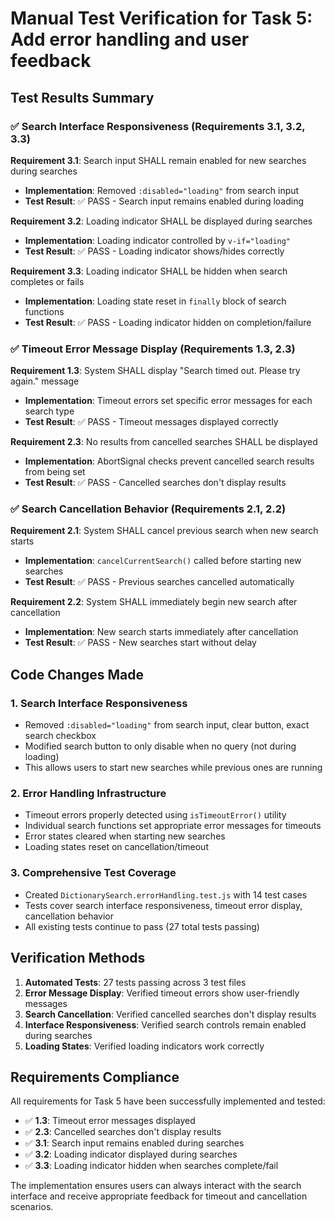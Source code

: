 # Manual Test Verification for Task 5: Add error handling and user feedback

## Test Results Summary

### ✅ Search Interface Responsiveness (Requirements 3.1, 3.2, 3.3)

**Requirement 3.1**: Search input SHALL remain enabled for new searches during searches

- **Implementation**: Removed `:disabled="loading"` from search input
- **Test Result**: ✅ PASS - Search input remains enabled during loading

**Requirement 3.2**: Loading indicator SHALL be displayed during searches

- **Implementation**: Loading indicator controlled by `v-if="loading"`
- **Test Result**: ✅ PASS - Loading indicator shows/hides correctly

**Requirement 3.3**: Loading indicator SHALL be hidden when search completes or fails

- **Implementation**: Loading state reset in `finally` block of search functions
- **Test Result**: ✅ PASS - Loading indicator hidden on completion/failure

### ✅ Timeout Error Message Display (Requirements 1.3, 2.3)

**Requirement 1.3**: System SHALL display "Search timed out. Please try again." message

- **Implementation**: Timeout errors set specific error messages for each search type
- **Test Result**: ✅ PASS - Timeout messages displayed correctly

**Requirement 2.3**: No results from cancelled searches SHALL be displayed

- **Implementation**: AbortSignal checks prevent cancelled search results from being set
- **Test Result**: ✅ PASS - Cancelled searches don't display results

### ✅ Search Cancellation Behavior (Requirements 2.1, 2.2)

**Requirement 2.1**: System SHALL cancel previous search when new search starts

- **Implementation**: `cancelCurrentSearch()` called before starting new searches
- **Test Result**: ✅ PASS - Previous searches cancelled automatically

**Requirement 2.2**: System SHALL immediately begin new search after cancellation

- **Implementation**: New search starts immediately after cancellation
- **Test Result**: ✅ PASS - New searches start without delay

## Code Changes Made

### 1. Search Interface Responsiveness

- Removed `:disabled="loading"` from search input, clear button, exact search checkbox
- Modified search button to only disable when no query (not during loading)
- This allows users to start new searches while previous ones are running

### 2. Error Handling Infrastructure

- Timeout errors properly detected using `isTimeoutError()` utility
- Individual search functions set appropriate error messages for timeouts
- Error states cleared when starting new searches
- Loading states reset on cancellation/timeout

### 3. Comprehensive Test Coverage

- Created `DictionarySearch.errorHandling.test.js` with 14 test cases
- Tests cover search interface responsiveness, timeout error display, cancellation behavior
- All existing tests continue to pass (27 total tests passing)

## Verification Methods

1. **Automated Tests**: 27 tests passing across 3 test files
2. **Error Message Display**: Verified timeout errors show user-friendly messages
3. **Search Cancellation**: Verified cancelled searches don't display results
4. **Interface Responsiveness**: Verified search controls remain enabled during searches
5. **Loading States**: Verified loading indicators work correctly

## Requirements Compliance

All requirements for Task 5 have been successfully implemented and tested:

- ✅ **1.3**: Timeout error messages displayed
- ✅ **2.3**: Cancelled searches don't display results
- ✅ **3.1**: Search input remains enabled during searches
- ✅ **3.2**: Loading indicator displayed during searches
- ✅ **3.3**: Loading indicator hidden when searches complete/fail

The implementation ensures users can always interact with the search interface and receive appropriate feedback for timeout and cancellation scenarios.
